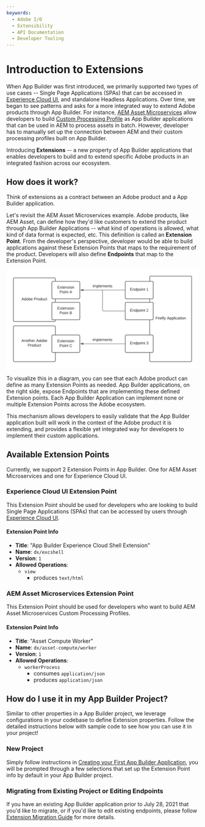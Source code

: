 ```yaml
---
keywords:
  - Adobe I/O
  - Extensibility
  - API Documentation
  - Developer Tooling
---
```


# Introduction to Extensions

When App Builder was first introduced, we primarily supported two types of use cases -- Single Page Applications (SPAs) that can be accessed in [Experience Cloud UI](https://experience.adobe.com), and standalone Headless Applications. Over time, we began to see patterns and asks for a more integrated way to extend Adobe products through App Builder. For instance, [AEM Asset Microservices](https://experienceleague.adobe.com/docs/experience-manager-cloud-service/assets/manage/asset-microservices-configure-and-use.html?lang=en) allow developers to build [Custom Processing Profile](https://experienceleague.adobe.com/docs/experience-manager-cloud-service/assets/manage/asset-microservices-configure-and-use.html?lang=en#custom-config) as App Builder applications that can be used in AEM to process assets in batch. However, developer has to manually set up the connection between AEM and their custom processing profiles built on App Builder. 

Introducing **Extensions** -- a new property of App Builder applications that enables developers to build and to extend specific Adobe products in an integrated fashion across our ecosystem. 

## How does it work?
Think of extensions as a contract between an Adobe product and a App Builder application.

Let's revisit the AEM Asset Microservices example. Adobe products, like AEM Asset, can define how they'd like customers to extend the product through App Builder Applications -- what kind of operations is allowed, what kind of data format is expected, etc. This definition is called an **Extension Point**. From the developer's perspective, developer would be able to build applications against these Extension Points that maps to the requirement of the product. Developers will also define **Endpoints** that map to the Extension Point. 

![extension diagram](../../images/extensions.png)

To visualize this in a diagram, you can see that each Adobe product can define as many Extension Points as needed. App Builder applications, on the right side, expose Endpoints that are implementing these defined Extension points. Each App Builder Application can implement none or multiple Extension Points across the Adobe ecosystem. 

This mechanism allows developers to easily validate that the App Builder application built will work in the context of the Adobe product it is extending, and provides a flexible yet integrated way for developers to implement their custom applications. 

## Available Extension Points
Currently, we support 2 Extension Points in App Builder. One for AEM Asset Microservices and one for Experience Cloud UI.

### Experience Cloud UI Extension Point
This Extension Point should be used for developers who are looking to build Single Page Applications (SPAs) that can be accessed by users through [Experience Cloud UI](https://experience.adobe.com).

#### Extension Point Info
- **Title**:  "App Builder Experience Cloud Shell Extension"
- **Name**: `dx/excshell`
- **Version**: `1`
- **Allowed Operations**: 
    - `view`
        - produces `text/html`

### AEM Asset Microservices Extension Point
This Extension Point should be used for developers who want to build AEM Asset Microservices Custom Processing Profiles.

#### Extension Point Info
- **Title**:  "Asset Compute Worker"
- **Name**: `dx/asset-compute/worker`
- **Version**: `1`
- **Allowed Operations**: 
    - `workerProcess` 
        - consumes `application/json`
        - produces `application/json`

## How do I use it in my App Builder Project?
Similar to other properties in a App Builder project, we leverage configurations in your codebase to define Extension properties. Follow the detailed instructions below with sample code to see how you can use it in your project!

### New Project
Simply follow instructions in [Creating your First App Builder Application](../../getting_started/first_app.md), you will be prompted through a few selections that set up the Extension Point info by default in your App Builder project. 

### Migrating from Existing Project or Editing Endpoints
If you have an existing App Builder application prior to July 28, 2021 that you'd like to migrate, or if you'd like to edit existing endpoints, please follow [Extension Migration Guide](extension_migration_guide.md) for more details. 
